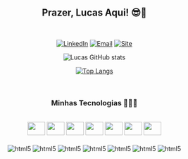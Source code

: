 <div class="display: inline_block" align="center"></br>

## Prazer, Lucas Aqui! 😎👋

</div>

<div class="display: inline_block" align="center"></br>

[![LinkedIn](https://img.shields.io/badge/LinkedIn-0077B5?style=for-the-badge&logo=linkedin&logoColor=white)](https://www.linkedin.com/in/lucas-matias-da-silva-a723561b2/)
[![Email](https://img.shields.io/badge/Gmail-D14836?style=for-the-badge&logo=gmail&logoColor=white)](mailto:lucasdamatias@gmail.com)
[![Site](https://img.shields.io/badge/website-FFFFFF?style=for-the-badge&logo=About.me&logoColor=black)](https://lucasmatiasportfolio.netlify.app/)

![Lucas GitHub stats](https://github-readme-stats.vercel.app/api?username=LucasMatiasSilva&show_icons=true&theme=tokyonight)

[![Top Langs](https://github-readme-stats.vercel.app/api/top-langs/?username=LucasMatiasSilva&layout=compact&theme=tokyonight)](https://github.com/LucasMatiasSilva/github-readme-stats)

</div>

<div class="display: inline_block" align="center"></br>

### Minhas Tecnologias 🦾👨‍💻

<div class="display: inline_block"><br />
    <img src="https://cdn.jsdelivr.net/gh/devicons/devicon/icons/react/react-original.svg" height="30" width="40"/>
    <img src="https://cdn.jsdelivr.net/gh/devicons/devicon/icons/javascript/javascript-original.svg" height="30" width="40"/>
    <img src="https://cdn.jsdelivr.net/gh/devicons/devicon/icons/nodejs/nodejs-original.svg" height="30" width="40"/>
    <img src="https://cdn.jsdelivr.net/gh/devicons/devicon/icons/html5/html5-original.svg" height="30" width="40"/>
    <img src="https://cdn.jsdelivr.net/gh/devicons/devicon/icons/css3/css3-original.svg" height="30" width="40"/>
    <img src="https://cdn.jsdelivr.net/gh/devicons/devicon/icons/php/php-plain.svg" height="30" width="40"/>
    <img src="https://cdn.jsdelivr.net/gh/devicons/devicon/icons/mysql/mysql-original.svg" height="30" width="40"/>
</div>

<div class="display: inline_block"><br />
    <img align="center" alt="html5" src="https://img.shields.io/badge/React_Native-20232A?style=for-the-badge&logo=react&logoColor=61DAFB">
    <img align="center" alt="html5" src="https://img.shields.io/badge/JavaScript-F7DF1E?style=for-the-badge&logo=javascript&logoColor=black">
    <img align="center" alt="html5" src="https://img.shields.io/badge/Node.js-43853D?style=for-the-badge&logo=node.js&logoColor=white">
    <img align="center" alt="html5" src="https://img.shields.io/badge/HTML5-E34F26?style=for-the-badge&logo=html5&logoColor=white">
    <img align="center" alt="html5" src="https://img.shields.io/badge/CSS3-1572B6?style=for-the-badge&logo=css3&logoColor=white">
    <img align="center" alt="html5" src="https://img.shields.io/badge/PHP-777BB4?style=for-the-badge&logo=php&logoColor=white">
    <img align="center" alt="html5" src="https://img.shields.io/badge/MySQL-005C84?style=for-the-badge&logo=mysql&logoColor=white">
</div>

</div>

